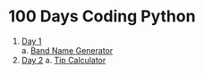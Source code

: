 # 100 Days Coding Python #

1. [Day 1](/Day1)  
    a. [Band Name Generator](/Day1/band_name_gen.py)
2. [Day 2](/Day2)
    a. [Tip Calculator](/Day2/tip_calculator.py)
